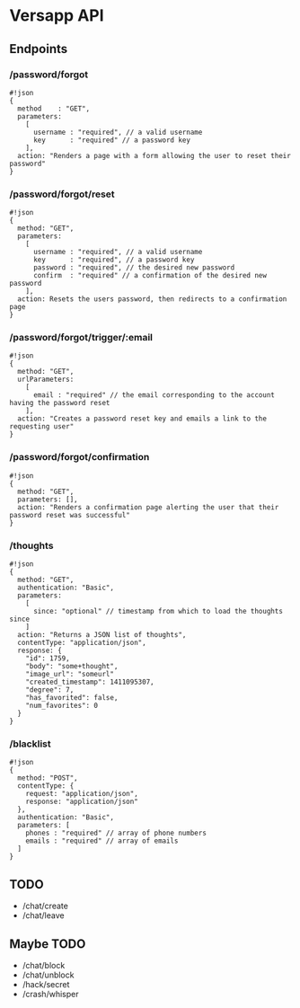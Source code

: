 # Versapp API #

## Endpoints ##

### /password/forgot ###
```
#!json
{
  method    : "GET",
  parameters:
    [
      username : "required", // a valid username
      key      : "required" // a password key
    ],
  action: "Renders a page with a form allowing the user to reset their password"
}
```

### /password/forgot/reset ###
```
#!json
{
  method: "GET",
  parameters:
    [
      username : "required", // a valid username
      key      : "required", // a password key
      password : "required", // the desired new password
      confirm  : "required" // a confirmation of the desired new password
    ],
  action: Resets the users password, then redirects to a confirmation page
}
```

### /password/forgot/trigger/:email ###
```
#!json
{
  method: "GET",
  urlParameters:
    [
      email : "required" // the email corresponding to the account having the password reset
    ],
  action: "Creates a password reset key and emails a link to the requesting user"
}
```

### /password/forgot/confirmation ###
```
#!json
{
  method: "GET",
  parameters: [],
  action: "Renders a confirmation page alerting the user that their password reset was successful"
}
```

### /thoughts ###
```
#!json
{
  method: "GET",
  authentication: "Basic",
  parameters:
    [
      since: "optional" // timestamp from which to load the thoughts since
    ]
  action: "Returns a JSON list of thoughts",
  contentType: "application/json",
  response: {
    "id": 1759,
    "body": "some+thought",
    "image_url": "someurl"
    "created_timestamp": 1411095307,
    "degree": 7,
    "has_favorited": false,
    "num_favorites": 0
  }
}
```

### /blacklist ###
```
#!json
{
  method: "POST",
  contentType: {
    request: "application/json",
    response: "application/json"
  },
  authentication: "Basic",
  parameters: [
    phones : "required" // array of phone numbers
    emails : "required" // array of emails
  ]
}
```

## TODO ##

* /chat/create
* /chat/leave

## Maybe TODO ##

* /chat/block
* /chat/unblock
* /hack/secret
* /crash/whisper